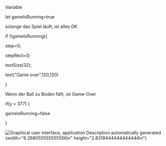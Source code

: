 Variable

let gameIsRunning=true

solange das Spiel läuft, ist alles OK

if (!gameIsRunning){

step=0;

stepRect=0;

textSize(32);

text(\"Game over\",120,120)

}

Wenn der Ball zu Boden fällt, ist Game-Over

if(y \> 377) {

gameIsRunning=false

}

![Graphical user interface, application Description automatically
generated](./assets/image6.png){width="6.268055555555556in"
height="2.8319444444444444in"}
